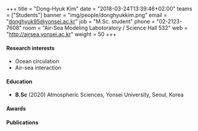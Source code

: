 +++
title = "Dong-Hyuk Kim"
date = "2018-03-24T13:39:46+02:00"
teams = ["Students"]
banner = "img/people/donghyukkim.png"
email = "donghyuk95@yonsei.ac.kr"
job = "M.Sc. student"
phone = "02-2123-7608"
room = "Air-Sea Modeling Labotoratory / Science Hall 532"
web = "http://airsea.yonsei.ac.kr"
weight = 50
+++

#### Research interests
+ Ocean circulation
+ Air-sea interaction

#### Education
+ **B.Sc** (2020) Atmospheric Sciences, Yonsei University, Seoul, Korea

#### Awards

#### Publications
